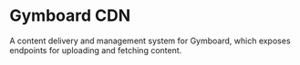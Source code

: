 # Gymboard CDN
A content delivery and management system for Gymboard, which exposes endpoints for uploading and fetching content.
